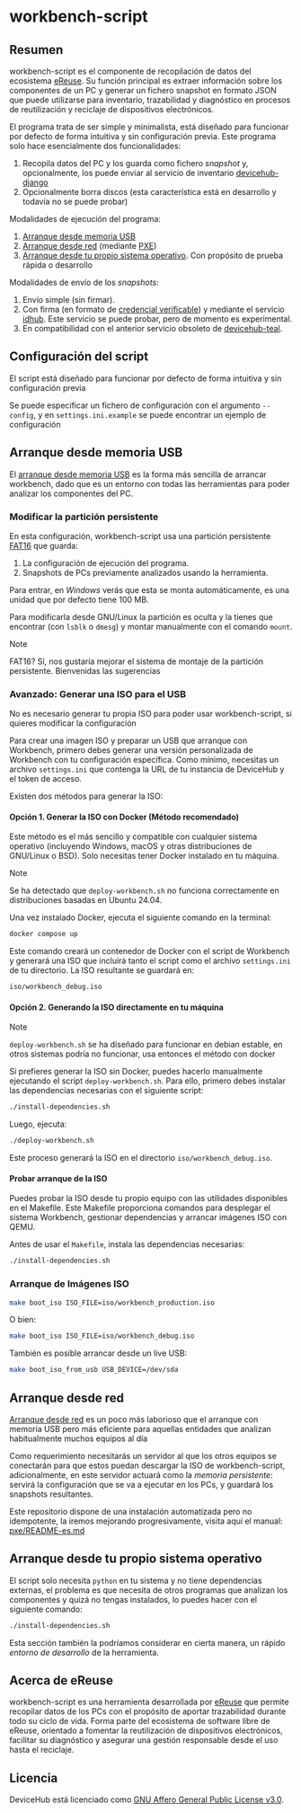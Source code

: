 # workbench-script

## Resumen

workbench-script es el componente de recopilación de datos del ecosistema [eReuse](https://ereuse.org/). Su función principal es extraer información sobre los componentes de un PC y generar un fichero snapshot en formato JSON que puede utilizarse para inventario, trazabilidad y diagnóstico en procesos de reutilización y reciclaje de dispositivos electrónicos.

El programa trata de ser simple y minimalista, está diseñado para funcionar por defecto de forma intuitiva y sin configuración previa. Este programa solo hace esencialmente dos funcionalidades:

1. Recopila datos del PC y los guarda como fichero *snapshot* y, opcionalmente, los puede enviar al servicio de inventario [devicehub-django](https://farga.pangea.org/ereuse/devicehub-django/)
2. Opcionalmente borra discos (esta característica está en desarrollo y todavía no se puede probar)

Modalidades de ejecución del programa:

1. [Arranque desde memoria USB](#arranque-desde-memoria-usb)
2. [Arranque desde red](#arranque-desde-red) (mediante [PXE](https://es.wikipedia.org/wiki/Entorno_de_ejecuci%C3%B3n_de_prearranque))
3. [Arranque desde tu propio sistema operativo](#arranque-desde-tu-propio-sistema-operativo). Con propósito de prueba rápida o desarrollo

Modalidades de envío de los *snapshots*:

1. Envío simple (sin firmar).
2. Con firma (en formato de [credencial verificable](https://en.wikipedia.org/wiki/Verifiable_credentials)) y mediante el servicio [idhub](https://farga.pangea.org/ereuse/idhub). Este servicio se puede probar, pero de momento es experimental.
3. En compatibilidad con el anterior servicio obsoleto de [devicehub-teal](https://github.com/eReuse/devicehub-teal).

## Configuración del script

El script está diseñado para funcionar por defecto de forma intuitiva y sin configuración previa

Se puede especificar un fichero de configuración con el argumento `--config`, y en `settings.ini.example` se puede encontrar un ejemplo de configuración

## Arranque desde memoria USB

El [arranque desde memoria USB](https://es.wikipedia.org/wiki/Memoria_USB) es la forma más sencilla de arrancar workbench, dado que es un entorno con todas las herramientas para poder analizar los componentes del PC.

### Modificar la partición persistente

En esta configuración, workbench-script usa una partición persistente [FAT16](https://1984.lsi.us.es/wiki-ssoo/index.php/FAT#FAT_16) que guarda:

1. La configuración de ejecución del programa.
2. Snapshots de PCs previamente analizados usando la herramienta.

Para entrar, en *Windows* verás que esta se monta automáticamente, es una unidad que por defecto tiene 100 MB.

Para modificarla desde GNU/Linux la partición es oculta y la tienes que encontrar (con `lsblk` o `dmesg`) y montar manualmente con el comando `mount`.

> [!NOTE]
> FAT16? Sí, nos gustaría mejorar el sistema de montaje de la partición persistente. Bienvenidas las sugerencias

### Avanzado: Generar una ISO para el USB

No es necesario generar tu propia ISO para poder usar workbench-script, si quieres modificar la configuración

Para crear una imagen ISO y preparar un USB que arranque con Workbench, primero debes generar una versión personalizada de Workbench con tu configuración específica. Como mínimo, necesitas un archivo `settings.ini` que contenga la URL de tu instancia de DeviceHub y el token de acceso.

Existen dos métodos para generar la ISO:

#### Opción 1. Generar la ISO con Docker (Método recomendado)

Este método es el más sencillo y compatible con cualquier sistema operativo (incluyendo Windows, macOS y otras distribuciones de GNU/Linux o BSD). Solo necesitas tener Docker instalado en tu máquina.

> [!NOTE]
> Se ha detectado que `deploy-workbench.sh` no funciona correctamente en distribuciones basadas en Ubuntu 24.04.

Una vez instalado Docker, ejecuta el siguiente comando en la terminal:

```sh
docker compose up
```

Este comando creará un contenedor de Docker con el script de Workbench y generará una ISO que incluirá tanto el script como el archivo `settings.ini` de tu directorio. La ISO resultante se guardará en:

```sh
iso/workbench_debug.iso
```

#### Opción 2. Generando la ISO directamente en tu máquina

> [!NOTE]
> `deploy-workbench.sh` se ha diseñado para funcionar en debian estable, en otros sistemas podría no funcionar, usa entonces el método con docker

Si prefieres generar la ISO sin Docker, puedes hacerlo manualmente ejecutando el script `deploy-workbench.sh`. Para ello, primero debes instalar las dependencias necesarias con el siguiente script:

```sh
./install-dependencies.sh
```

Luego, ejecuta:

```sh
./deploy-workbench.sh
```

Este proceso generará la ISO en el directorio `iso/workbench_debug.iso`.

#### Probar arranque de la ISO

Puedes probar la ISO desde tu propio equipo con las utilidades disponibles en el Makefile. Este Makefile proporciona comandos para desplegar el sistema Workbench, gestionar dependencias y arrancar imágenes ISO con QEMU.

Antes de usar el `Makefile`, instala las dependencias necesarias:

```sh
./install-dependencies.sh
```

### Arranque de Imágenes ISO

```sh
make boot_iso ISO_FILE=iso/workbench_production.iso
```

O bien:

```sh
make boot_iso ISO_FILE=iso/workbench_debug.iso
```

También es posible arrancar desde un live USB:

```sh
make boot_iso_from_usb USB_DEVICE=/dev/sda
```

## Arranque desde red

[Arranque desde red](https://es.wikipedia.org/wiki/Arranque_desde_red) es un poco más laborioso que el arranque con memoria USB pero más eficiente para aquellas entidades que analizan habitualmente muchos equipos al día

Como requerimiento necesitarás un servidor al que los otros equipos se conectarán para que estos puedan descargar la ISO de workbench-script, adicionalmente, en este servidor actuará como la *memoria persistente*: servirá la configuración que se va a ejecutar en los PCs, y guardará los snapshots resultantes.

Este repositorio dispone de una instalación automatizada pero no idempotente, la iremos mejorando progresivamente, visita aquí el manual: [pxe/README-es.md](pxe/README-es.md)

## Arranque desde tu propio sistema operativo

El script solo necesita `python` en tu sistema y no tiene dependencias externas, el problema es que necesita de otros programas que analizan los componentes y quizá no tengas instalados, lo puedes hacer con el siguiente comando:

```sh
./install-dependencies.sh
```

Esta sección también la podríamos considerar en cierta manera, un rápido *entorno de desarrollo* de la herramienta.

## Acerca de eReuse

workbench-script es una herramienta desarrollada por [eReuse](https://ereuse.org/) que permite recopilar datos de los PCs con el propósito de aportar trazabilidad durante todo su ciclo de vida. Forma parte del ecosistema de software libre de eReuse, orientado a fomentar la reutilización de dispositivos electrónicos, facilitar su diagnóstico y asegurar una gestión responsable desde el uso hasta el reciclaje.

## Licencia

DeviceHub está licenciado como [GNU Affero General Public License v3.0](LICENSE).
